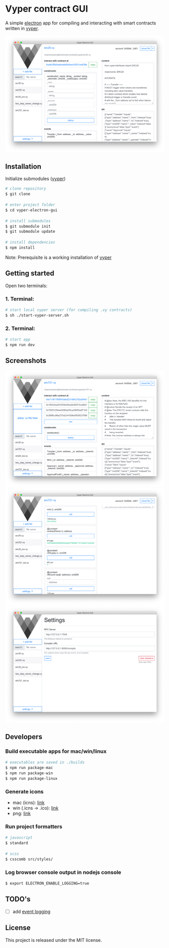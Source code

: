 # Vyper contract GUI

A simple [electron](https://electronjs.org/) app for compiling and interacting with smart contracts written in [vyper](https://github.com/ethereum/vyper).

![Screenshot01](./assets/screenshots/01.png?raw=true "Screenshot01")

## Installation
Initialize submodules ([vyper](https://github.com/ethereum/vyper))
```bash
# clone repository
$ git clone

# enter project folder
$ cd vyper-electron-gui

# install submodules
$ git submodule init
$ git submodule update

# install dependencies
$ npm install
```
Note: Prerequisite is a working installation of [vyper](https://vyper.readthedocs.io/en/latest/installing-vyper.html)

## Getting started
Open two terminals:

### 1. Terminal:
```bash
# start local vyper server (for compiling .vy contracts)
$ sh ./start-vyper-server.sh
```

### 2. Terminal:
```bash
# start app
$ npm run dev
```

## Screenshots
![Screenshot02](./assets/screenshots/02.png?raw=true "Screenshot02")
![Screenshot03](./assets/screenshots/03.png?raw=true "Screenshot03")
![Screenshot04](./assets/screenshots/04.png?raw=true "Screenshot04")

## Developers
### Build executable apps for mac/win/linux
```bash
# executables are saved in ./builds
$ npm run package-mac
$ npm run package-win
$ npm run package-linux
```

### Generate icons
- mac (icns): [link](https://itunes.apple.com/de/app/image2icon-make-your-icons/id992115977?l=en&mt=12)
- win (.icns -> .ico): [link](https://convertico.com/)
- png: [link](https://convertico.com/ico-to-png/)

### Run project formatters
```bash
# javascript
$ standard

# scss
$ csscomb src/styles/
```

### Log browser console output in nodejs console
```bash
$ export ELECTRON_ENABLE_LOGGING=true
```

## TODO's
* [ ] add [event logging](https://github.com/plasma-group/watch-eth)

## License
This project is released under the MIT license.
